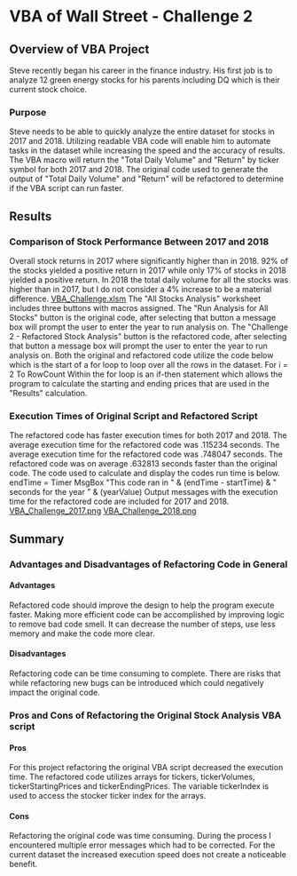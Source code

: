 # VBA of Wall Street - Challenge 2

## Overview of VBA Project
Steve recently began his career in the finance industry. 
His first job is to analyze 12 green energy stocks for his parents including DQ which is their current stock choice. 

### Purpose
Steve needs to be able to quickly analyze the entire dataset for stocks in 2017 and 2018.
Utilizing readable VBA code will enable him to automate tasks in the dataset while increasing the speed and the accuracy of results.
The VBA macro will return the "Total Daily Volume" and "Return" by ticker symbol for both 2017 and 2018.
The original code used to generate the output of "Total Daily Volume" and "Return" will be refactored to determine if the VBA script can run faster.

## Results

### Comparison of Stock Performance Between 2017 and 2018
Overall stock returns in 2017 where significantly higher than in 2018.
92% of the stocks yielded a positive return in 2017 while only 17% of stocks in 2018 yielded a positive return.
In 2018 the total daily volume for all the stocks was higher than in 2017, but I do not consider a 4% increase to be a material difference.
[VBA_Challenge.xlsm](VBA_Challenge.xlsm)
The "All Stocks Analysis" worksheet includes three buttons with macros assigned. 
The "Run Analysis for All Stocks" button is the original code, after selecting that button a message box will prompt the user to enter the year to run analysis on.
The "Challenge 2 - Refactored Stock Analysis" button is the refactored code, after selecting that button a message box will prompt the user to enter the year to run analysis on.
Both the original and refactored code utilize the code below which is the start of a for loop to loop over all the rows in the dataset. 
For i = 2 To RowCount
Within the for loop is an if-then statement which allows the program to calculate the starting and ending prices that are used in the "Results" calculation.

### Execution Times of Original Script and Refactored Script
The refactored code has faster execution times for both 2017 and 2018.
The average execution time for the refactored code was .115234 seconds.
The average execution time for the refactored code was .748047 seconds.
The refactored code was on average .632813 seconds faster than the original code.
The code used to calculate and display the codes run time is below.
endTime = Timer
    MsgBox "This code ran in " & (endTime - startTime) & " seconds for the year " & (yearValue)
Output messages with the execution time for the refactored code are included for 2017 and 2018.
[VBA_Challenge_2017.png](Resources/VBA_Challenge_2017.png)
[VBA_Challenge_2018.png](Resources/VBA_Challenge_2018.png)

## Summary

### Advantages and Disadvantages of Refactoring Code in General
#### Advantages
Refactored code should improve the design to help the program execute faster.
Making more efficient code can be accomplished by improving logic to remove bad code smell. 
It can decrease the number of steps, use less memory and make the code more clear.
#### Disadvantages
Refactoring code can be time consuming to complete.
There are risks that while refactoring new bugs can be introduced which could negatively impact the original code.

### Pros and Cons of Refactoring the Original Stock Analysis VBA script
#### Pros
For this project refactoring the original VBA script decreased the execution time.
The refactored code utilizes arrays for tickers, tickerVolumes, tickerStartingPrices and tickerEndingPrices.
The variable tickerIndex is used to access the stocker ticker index for the arrays.
#### Cons
Refactoring the original code was time consuming.
During the process I encountered multiple error messages which had to be corrected.
For the current dataset the increased execution speed does not create a noticeable benefit.